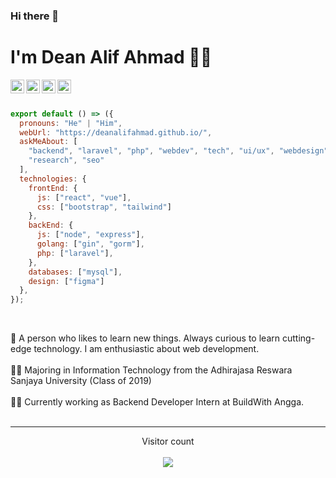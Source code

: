 ### Hi there 👋
# I'm Dean Alif Ahmad 👨‍💻

<a href="[https://www.linkedin.com/in/darshan-j-236793121/](https://www.linkedin.com/in/dean-alif-ahmad-bb6a9a1aa/)">
  <img align="left" alt="Darshan's Linkdein" width="22px" src="https://cdn.jsdelivr.net/npm/simple-icons@v3/icons/linkedin.svg" />
</a>
<a href="https://dribbble.com/deanalifahmad">
  <img align="left" alt="Darshan's Twitter" width="22px" src="https://cdn.jsdelivr.net/npm/simple-icons@v3/icons/dribbble.svg" />
</a>
<a href="https://github.com/deanalifahmad">
  <img align="left" alt="Darshan's Github" width="22px" src="https://cdn.jsdelivr.net/npm/simple-icons@v3/icons/instagram.svg" />
</a>
<a href="https://www.instagram.com/deanalifahmad/">
  <img align="left" alt="Darshan's Medium" width="22px" src="https://cdn.jsdelivr.net/npm/simple-icons@v3/icons/github.svg" />
</a>

<br />
<br />

```js
export default () => ({
  pronouns: "He" | "Him",
  webUrl: "https://deanalifahmad.github.io/",
  askMeAbout: [
    "backend", "laravel", "php", "webdev", "tech", "ui/ux", "webdesign", 
    "research", "seo"
  ],
  technologies: {
    frontEnd: {
      js: ["react", "vue"],
      css: ["bootstrap", "tailwind"]
    },
    backEnd: {
      js: ["node", "express"],
      golang: ["gin", "gorm"],
      php: ["laravel"],
    },
    databases: ["mysql"],
    design: ["figma"]
  },
});
```

<br />

🧐 A person who likes to learn new things. Always curious to learn cutting-edge technology. I am enthusiastic about web development.
<br />
<br />
👨‍🎓 Majoring in Information Technology from the Adhirajasa Reswara Sanjaya University (Class of 2019)
<br />
<br />
👨‍💻 Currently working as Backend Developer Intern at BuildWith Angga.
<br />
<br />

---

<p align="center"> 
  Visitor count<br><br>
  <img src="https://profile-counter.glitch.me/deanalifahmad/count.svg" />
</p>
